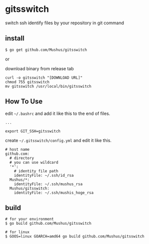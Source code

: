 # gitsswitch

switch ssh identify files by your repository in git command

## install

```
$ go get github.com/Mushus/gitsswitch
```

or

download binary from release tab
```
curl -o gitsswitch "[DOWNLOAD URL]"
chmod 755 gitsswitch
mv gitsswitch /usr/local/bin/gitsswitch
```

## How To Use

edit `~/.bashrc` and add it like this to the end of files.

```
...

export GIT_SSH=gitsswitch
```

create `~/.gitsswitch/config.yml` and edit it like this.

```
# host name
github.com:
  # directory
  # you can use wildcard
  '*':
    # identity file path
    identityFile: ~/.ssh/id_rsa
  Mushus/*:
    identityFile: ~/.ssh/mushus_rsa
  Mushus/gitsswitch:
    identityFile: ~/.ssh/mushis_hoge_rsa
```

## build

```
# for your environment
$ go build github.com/Mushus/gitsswitch

# for linux
$ GOOS=linux GOARCH=amd64 go build github.com/Mushus/gitsswitch
```
